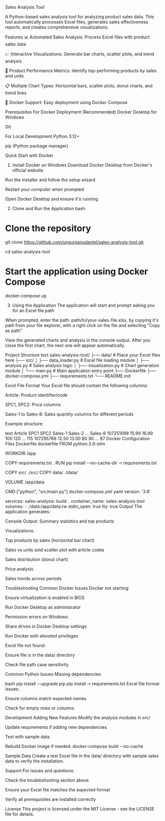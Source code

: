 Sales Analysis Tool 

A Python-based sales analysis tool for analyzing product sales data. This tool automatically processes Excel files, generates sales effectiveness reports, and creates comprehensive visualizations.

Features
📊 Automated Sales Analysis: Process Excel files with product sales data

📈 Interactive Visualizations: Generate bar charts, scatter plots, and trend analysis

🎯 Product Performance Metrics: Identify top-performing products by sales and units

📋 Multiple Chart Types: Horizontal bars, scatter plots, donut charts, and trend lines

🐳 Docker Support: Easy deployment using Docker Compose

Prerequisites
For Docker Deployment (Recommended)
Docker Desktop for Windows

Git

For Local Development
Python 3.12+

pip (Python package manager)

Quick Start with Docker
1. Install Docker on Windows
Download Docker Desktop from Docker's official website

Run the installer and follow the setup wizard

Restart your computer when prompted

Open Docker Desktop and ensure it's running

2. Clone and Run the Application
bash
# Clone the repository
git clone https://github.com/ungureanudaniel/sales-analysis-tool.git

cd sales-analysis-tool

# Start the application using Docker Compose
docker-compose up

3. Using the Application
The application will start and prompt asking you for an Excel file path

When prompted, enter the path: path/to/your-sales-file.xlsx, by copying it's path from your file explorer, with a right click on the file and selecting "Copy as path"

View the generated charts and analysis in the console output. After you close the first chart, the next one will appear automatically.

Project Structure
text
sales-analysis-tool/
├── data/                   # Place your Excel files here
├── src/
│   ├── data_loader.py     # Excel file loading module
│   ├── analysis.py        # Sales analysis logic
│   ├── visualization.py   # Chart generation module
│   └── main.py           # Main application entry point
├── Dockerfile
├── docker-compose.yml
├── requirements.txt
└── README.md

Excel File Format
Your Excel file should contain the following columns:

Article: Product identifier/code

SPC1, SPC2: Price columns

Sales-1 to Sales-8: Sales quantity columns for different periods

Example structure:

text
Article    SPC1   SPC2   Sales-1   Sales-2   ...   Sales-8
107251098  15.99  16.99  100       120       ...   115
107295766  12.50  13.00  80        90        ...   87
Docker Configuration Files
Dockerfile
dockerfile
FROM python:3.9-slim

WORKDIR /app

COPY requirements.txt .
RUN pip install --no-cache-dir -r requirements.txt

COPY src/ ./src/
COPY data/ ./data/

VOLUME /app/data

CMD ["python", "src/main.py"]
docker-compose.yml
yaml
version: '3.8'

services:
  sales-analysis:
    build: .
    container_name: sales-analysis-tool
    volumes:
      - ./data:/app/data:rw
    stdin_open: true
    tty: true
Output
The application generates:

Console Output: Summary statistics and top products

Visualizations:

Top products by sales (horizontal bar chart)

Sales vs units sold scatter plot with article codes

Sales distribution (donut chart)

Price analysis

Sales trends across periods

Troubleshooting
Common Docker Issues
Docker not starting:

Ensure virtualization is enabled in BIOS

Run Docker Desktop as administrator

Permission errors on Windows:

Share drives in Docker Desktop settings

Run Docker with elevated privileges

Excel file not found:

Ensure file is in the data/ directory

Check file path case sensitivity

Common Python Issues
Missing dependencies:

bash
pip install --upgrade pip
pip install -r requirements.txt
Excel file format issues:

Ensure columns match expected names

Check for empty rows or columns

Development
Adding New Features
Modify the analysis modules in src/

Update requirements if adding new dependencies

Test with sample data

Rebuild Docker image if needed: docker-compose build --no-cache

Sample Data
Create a test Excel file in the data/ directory with sample sales data to verify the installation.

Support
For issues and questions:

Check the troubleshooting section above

Ensure your Excel file matches the expected format

Verify all prerequisites are installed correctly

License
This project is licensed under the MIT License - see the LICENSE file for details.